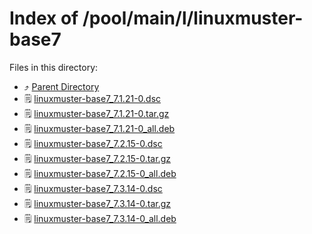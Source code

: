 
# Index of /pool/main/l/linuxmuster-base7
Files in this directory:
- ⤴ [Parent Directory](../)
- 🗒 [linuxmuster-base7_7.1.21-0.dsc](linuxmuster-base7_7.1.21-0.dsc)
- 🗒 [linuxmuster-base7_7.1.21-0.tar.gz](linuxmuster-base7_7.1.21-0.tar.gz)
- 🗒 [linuxmuster-base7_7.1.21-0_all.deb](linuxmuster-base7_7.1.21-0_all.deb)
- 🗒 [linuxmuster-base7_7.2.15-0.dsc](linuxmuster-base7_7.2.15-0.dsc)
- 🗒 [linuxmuster-base7_7.2.15-0.tar.gz](linuxmuster-base7_7.2.15-0.tar.gz)
- 🗒 [linuxmuster-base7_7.2.15-0_all.deb](linuxmuster-base7_7.2.15-0_all.deb)
- 🗒 [linuxmuster-base7_7.3.14-0.dsc](linuxmuster-base7_7.3.14-0.dsc)
- 🗒 [linuxmuster-base7_7.3.14-0.tar.gz](linuxmuster-base7_7.3.14-0.tar.gz)
- 🗒 [linuxmuster-base7_7.3.14-0_all.deb](linuxmuster-base7_7.3.14-0_all.deb)
